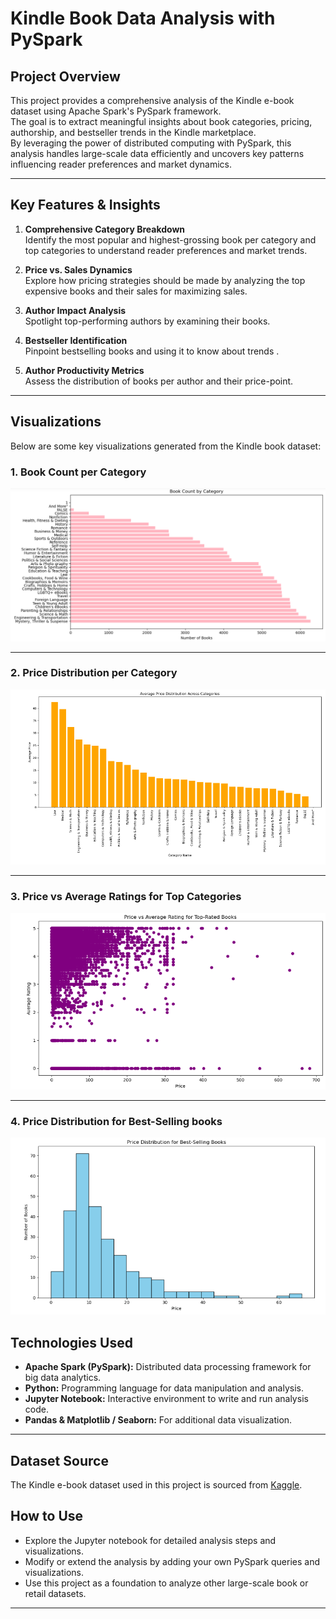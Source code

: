 # Kindle Book Data Analysis with PySpark 

##  Project Overview  
This project provides a comprehensive analysis of the Kindle e-book dataset using Apache Spark's PySpark framework.  
The goal is to extract meaningful insights about book categories, pricing, authorship, and bestseller trends in the Kindle marketplace.  
By leveraging the power of distributed computing with PySpark, this analysis handles large-scale data efficiently and uncovers key patterns influencing reader preferences and market dynamics.

---

##  Key Features & Insights

1. **Comprehensive Category Breakdown**  
   Identify the most popular and highest-grossing book per category and top categories to understand reader preferences and market trends.

2. **Price vs. Sales Dynamics**  
   Explore how pricing strategies should be made by analyzing the top expensive books and their sales for maximizing sales.

3. **Author Impact Analysis**  
   Spotlight top-performing authors by examining their books.

4. **Bestseller Identification**  
   Pinpoint bestselling books and using it to know about trends .

5. **Author Productivity Metrics**  
   Assess the distribution of books per author and their price-point.
---
##  Visualizations

Below are some key visualizations generated from the Kindle book dataset:

### 1. Book Count per Category  
![Book Count per Category](images/book_count_category.png)

---

### 2. Price Distribution per Category  
![Price Distribution per Category](images/price_distribution_per_category.png)

---

### 3. Price vs Average Ratings for Top Categories  
![Price vs Ratings for Top Categories](images/price_vs_ratings_for_top_categories.png)

---

### 4. Price Distribution for Best-Selling books  
![Bestseller Price Distribution](images/bestseller_price_distribution.png)

##  Technologies Used

- **Apache Spark (PySpark):** Distributed data processing framework for big data analytics.  
- **Python:** Programming language for data manipulation and analysis.  
- **Jupyter Notebook:** Interactive environment to write and run analysis code.  
- **Pandas & Matplotlib / Seaborn:** For additional data visualization.

---
## Dataset Source

The Kindle e-book dataset used in this project is sourced from [Kaggle](https://www.kaggle.com).  
##  How to Use

- Explore the Jupyter notebook for detailed analysis steps and visualizations.  
- Modify or extend the analysis by adding your own PySpark queries and visualizations.  
- Use this project as a foundation to analyze other large-scale book or retail datasets.

---

